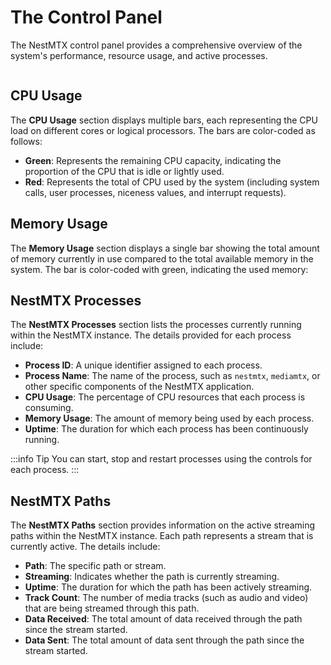 # The Control Panel

<script setup>
import { useData } from 'vitepress'
import { computed } from 'vue'

const { isDark } = useData()
const src = computed(() => isDark.value ? '/screenshots/control-panel-dark.png' : '/screenshots/control-panel-light.png')
</script>

The NestMTX control panel provides a comprehensive overview of the system's performance, resource usage, and active processes.

<img :src="src" />

## CPU Usage

The **CPU Usage** section displays multiple bars, each representing the CPU load on different cores or logical processors. The bars are color-coded as follows:

- **Green**: Represents the remaining CPU capacity, indicating the proportion of the CPU that is idle or lightly used.
- **Red**: Represents the total of CPU used by the system (including system calls, user processes, niceness values, and interrupt requests).

## Memory Usage

The **Memory Usage** section displays a single bar showing the total amount of memory currently in use compared to the total available memory in the system. The bar is color-coded with green, indicating the used memory:

## NestMTX Processes

The **NestMTX Processes** section lists the processes currently running within the NestMTX instance. The details provided for each process include:

- **Process ID**: A unique identifier assigned to each process.
- **Process Name**: The name of the process, such as `nestmtx`, `mediamtx`, or other specific components of the NestMTX application.
- **CPU Usage**: The percentage of CPU resources that each process is consuming.
- **Memory Usage**: The amount of memory being used by each process.
- **Uptime**: The duration for which each process has been continuously running.

:::info Tip
You can start, stop and restart processes using the controls for each process.
:::

## NestMTX Paths

The **NestMTX Paths** section provides information on the active streaming paths within the NestMTX instance. Each path represents a stream that is currently active. The details include:

- **Path**: The specific path or stream.
- **Streaming**: Indicates whether the path is currently streaming.
- **Uptime**: The duration for which the path has been actively streaming.
- **Track Count**: The number of media tracks (such as audio and video) that are being streamed through this path.
- **Data Received**: The total amount of data received through the path since the stream started.
- **Data Sent**: The total amount of data sent through the path since the stream started.
